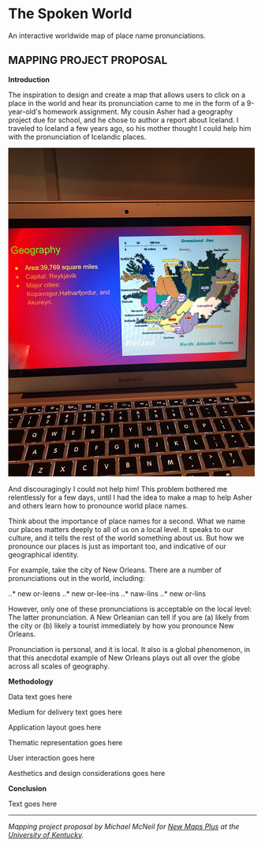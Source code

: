 # The Spoken World
An interactive worldwide map of place name pronunciations.

## MAPPING PROJECT PROPOSAL

**Introduction**

The inspiration to design and create a map that allows users to click on a place in the world and hear its pronunciation came to me in the form of a 9-year-old's homework assignment. My cousin Asher had a geography project due for school, and he chose to author a report about Iceland. I traveled to Iceland a few years ago, so his mother thought I could help him with the pronunciation of Icelandic places.

![iceland homework](/images/ashers-homework.png "Asher's Geography Homework")

And discouragingly I could not help him! This problem bothered me relentlessly for a few days, until I had the idea to make a map to help Asher and others learn how to pronounce world place names.

Think about the importance of place names for a second. What we name our places matters deeply to all of us on a local level. It speaks to our culture, and it tells the rest of the world something about us. But how we pronounce our places is just as important too, and indicative of our geographical identity.

For example, take the city of New Orleans. There are a number of pronunciations out in the world, including:

..* new or-leens
..* new or-lee-ins 
..* naw-lins
..* new or-lins

However, only one of these pronunciations is acceptable on the local level: The latter pronunciation. A New Orleanian can tell if you are (a) likely from the city or (b) likely a tourist immediately by how you pronounce New Orleans.

Pronunciation is personal, and it is local. It also is a global phenomenon, in that this anecdotal example of New Orleans plays out all over the globe across all scales of geography.

**Methodology**

Data text goes here

Medium for delivery text goes here

Application layout goes here

Thematic representation goes here

User interaction goes here

Aesthetics and design considerations goes here

**Conclusion**

Text goes here

---
*Mapping project proposal by Michael McNeil for [New Maps Plus](https://newmapsplus.as.uky.edu/) at the [University of Kentucky](http://www.uky.edu/UKHome/).*
